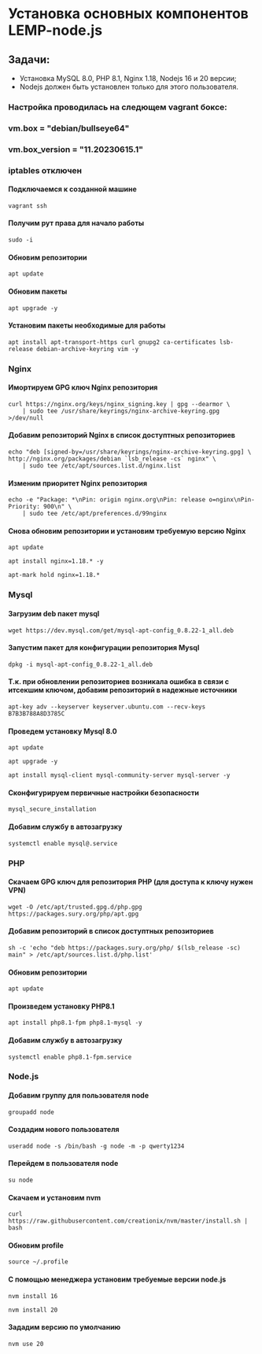 # Установка основных компонентов LEMP-node.js


## Задачи:
- Установка MySQL 8.0, PHP 8.1, Nginx 1.18,  Nodejs 16 и 20 версии;
- Nodejs должен быть установлен только для этого пользователя.


### Настройка проводилась на следющем vagrant боксе:
### vm.box = "debian/bullseye64" 
### vm.box_version = "11.20230615.1"
### iptables отключен  <br/> 


#### Подключаемся к созданной машине
```vagrant ssh```
#### Получим рут права для начало работы
```sudo -i```
#### Обновим репозитории
```apt update```
#### Обновим пакеты
```apt upgrade -y```
#### Установим пакеты необходимые для работы
```apt install apt-transport-https curl gnupg2 ca-certificates lsb-release debian-archive-keyring vim -y```
### Nginx
#### Имортируем GPG ключ Nginx репозитория 
```
curl https://nginx.org/keys/nginx_signing.key | gpg --dearmor \
    | sudo tee /usr/share/keyrings/nginx-archive-keyring.gpg >/dev/null

```
#### Добавим репозиторий Nginx в список доступтных репозиториев
```
echo "deb [signed-by=/usr/share/keyrings/nginx-archive-keyring.gpg] \
http://nginx.org/packages/debian `lsb_release -cs` nginx" \
    | sudo tee /etc/apt/sources.list.d/nginx.list
```
#### Изменим приоритет Nginx репозитория
```
echo -e "Package: *\nPin: origin nginx.org\nPin: release o=nginx\nPin-Priority: 900\n" \
    | sudo tee /etc/apt/preferences.d/99nginx
```
#### Снова обновим репозитории и установим требуемую версию Nginx
```apt update```


```apt install nginx=1.18.* -y```


```apt-mark hold nginx=1.18.*```


### Mysql
#### Загрузим deb пакет mysql
```wget https://dev.mysql.com/get/mysql-apt-config_0.8.22-1_all.deb```
#### Запустим пакет для конфигурации репозитория Mysql
```dpkg -i mysql-apt-config_0.8.22-1_all.deb```
#### Т.к. при обновлении репозиториев возникала ошибка в связи с итсекшим ключом, добавим репозиторий в надежные источники
```apt-key adv --keyserver keyserver.ubuntu.com --recv-keys B7B3B788A8D3785C```
#### Проведем установку Mysql 8.0
```apt update```


```apt upgrade -y```


```apt install mysql-client mysql-community-server mysql-server -y```


#### Сконфигурируем первичные настройки безопасности
```mysql_secure_installation```
#### Добавим службу в автозагрузку
```systemctl enable mysql@.service```


### PHP
#### Скачаем GPG ключ для репозитория PHP (для доступа к ключу нужен VPN)
```wget -O /etc/apt/trusted.gpg.d/php.gpg https://packages.sury.org/php/apt.gpg```
#### Добавим репозиторий в список доступтных репозиториев
```sh -c 'echo "deb https://packages.sury.org/php/ $(lsb_release -sc) main" > /etc/apt/sources.list.d/php.list'```
#### Обновим репозитории
```apt update```
#### Произведем установку PHP8.1
```apt install php8.1-fpm php8.1-mysql -y```
#### Добавим службу в автозагрузку
```systemctl enable php8.1-fpm.service```


### Node.js
#### Добавим группу для пользователя node
```groupadd node```
#### Создадим нового пользователя
```useradd node -s /bin/bash -g node -m -p qwerty1234```
#### Перейдем в пользователя node
```su node```
#### Скачаем и установим nvm
```curl https://raw.githubusercontent.com/creationix/nvm/master/install.sh | bash```
#### Обновим profile
```source ~/.profile```
#### С помощью менеджера установим требуемые версии node.js
```nvm install 16```


```nvm install 20```
#### Зададим версию по умолчанию
```nvm use 20```
